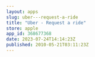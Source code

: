 ```yaml
---
layout: apps
slug: uber---request-a-ride
title: "Uber - Request a ride"
store: apple
app_id: 368677368
date: 2023-07-24T14:14:23Z
published: 2010-05-21T03:11:23Z
---
```

